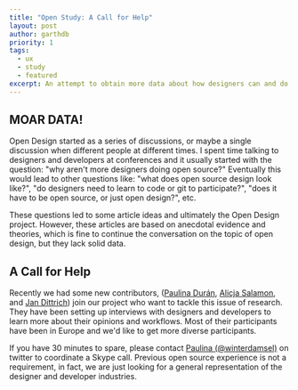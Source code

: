 ```yaml
---
title: "Open Study: A Call for Help"
layout: post
author: garthdb
priority: 1
tags:
  - ux
  - study
  - featured
excerpt: An attempt to obtain more data about how designers can and do work on open source projects.
---
```

## MOAR DATA!

Open Design started as a series of discussions, or maybe a single discussion when different people at different times. I spent time talking to designers and developers at conferences and it usually started with the question: "why aren't more designers doing open source?" Eventually this would lead to other questions like: "what does open source design look like?", "do designers need to learn to code or git to participate?", "does it have to be open source, or just open design?", etc.

These questions led to some article ideas and ultimately the Open Design project. However, these articles are based on anecdotal evidence and theories, which is fine to continue the conversation on the topic of open design, but they lack solid data.

## A Call for Help

Recently we had some new contributors, ([Paulina Durán](http://twitter.com/winterdamsel), [Alicja Salamon](http://alicjasalamon.com/), and [Jan Dittrich](http://twitter.com/simulo)) join our project who want to tackle this issue of research. They have been setting up interviews with designers and developers to learn more about their opinions and workflows. Most of their participants have been in Europe and we'd like to get more diverse participants.

If you have 30 minutes to spare, please contact [Paulina (@winterdamsel)](http://twitter.com/winterdamsel) on twitter to coordinate a Skype call.  Previous open source experience is not a requirement, in fact, we are just looking for a general representation of the designer and developer industries.
